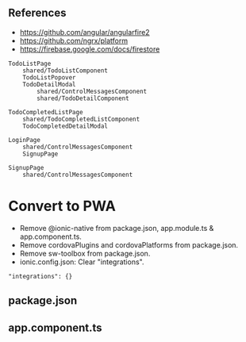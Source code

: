 ## References

* https://github.com/angular/angularfire2
* https://github.com/ngrx/platform
* https://firebase.google.com/docs/firestore

```
TodoListPage
    shared/TodoListComponent
    TodoListPopover
    TodoDetailModal
        shared/ControlMessagesComponent
        shared/TodoDetailComponent

TodoCompletedListPage
    shared/TodoCompletedListComponent
    TodoCompletedDetailModal

LoginPage
    shared/ControlMessagesComponent
    SignupPage

SignupPage
    shared/ControlMessagesComponent
```

# Convert to PWA

* Remove @ionic-native from package.json, app.module.ts & app.component.ts.
* Remove cordovaPlugins and cordovaPlatforms from package.json.
* Remove sw-toolbox from package.json.
* ionic.config.json: Clear "integrations".

```
"integrations": {}
```

## package.json

## app.component.ts
